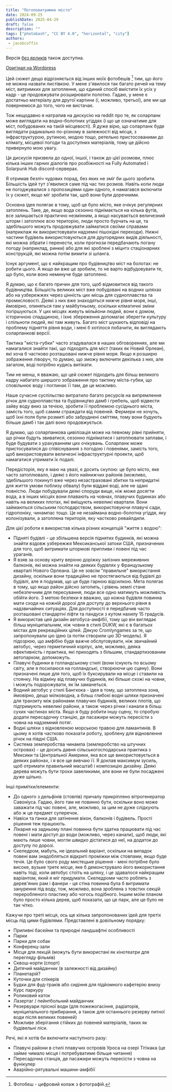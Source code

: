 ```yaml
---
title: "Потоповитримне місто"
date: 2024-09-25
publishDate: 2025-04-29
draft: false
description: ""
tags: ["photobash", "CC BY 4.0", "horizontal", "city"]
authors:
 - jacobcoffin
---
```


Версія <a href="/art/jacob-coffin-flood-compatible-city/no_labels.jpg" target="_blank">без ярликів</a> також доступна.

[Оригінал на Wordpress](https://jacobcoffinwrites.wordpress.com/2024/09/26/flood-compatible-solarpunk-city-photobash/)

Цей сюжет дещо відрізняється від інших моїх фотобешів [^1] тим, що його не можна назвати листівкою. У мене з'явилося так багато речей на тему міст, витримких для затоплення, що єдиний спосіб вмістити їх усіх у кадр - це продовжувати розширювати полотно. Гадаю, у мене є достатньо матеріалу для другої картини (і, можливо, третьої), але ми ще повернемося до того, чого не вистачає.

Тож нещодавно я натрапив на дискусію на reddit про те, як соларпанк може виглядати на водно-болотних угіддях (і що це означатиме для міст, побудованих на такій місцевості). Я дуже вірю, що соларпанк буде виглядати радикально по-різному в залежності від місця, з інфраструктурою, рутиною, модою тощо, ретельно пристосованими до клімату, місцевої погоди та доступних матеріалів, тому це дійсно привернуло мою увагу.

Ця дискусія призвела до одної, іншої, і також до цієї розмови, плюс кілька інших гарних діалогів про розбіжності на Fully Automated і Solarpunk Hub discord-серверах.

Я отримав безліч чудових порад, без яких не зміг би цього зробити. Більшість ідей тут з'явилися саме під час тих розмов. Навіть коли люди не погоджувалися з пропозиціями один одного, я намагався включити їх у сюжет, якщо міг зробити так, щоб вони були доречними.

Основна ідея полягає в тому, щоб це було місто, яке очікує регулярних затоплень. Таке, де, якщо вода сезонно піднімається на кілька футів, все залишається практично незмінним, а якщо насувається величезний шторм і затоплює всю територію, люди просто бурчать на це, та здебільшого можуть продовжувати займатися своїми справами (наприклаж як використовувати надземні пішохідні переходи). Нижні частини будівель використовуються для другорядних видів діяльності, які можна зібрати і перенести, коли прогнози передбачають погану погоду (наприклад, ринки) або для які зроблені з міцнтх стаціонарних конструкцій, які можна потім вимити зі шланга.

Існує аргумент, що є найкращим про будівництво міст на болотах: не робити цього. А якщо ви вже це зробили, то не варто відбудовувати те, що було, коли воно неминуче буде затоплено. 

Я думаю, що є багато причин для того, щоб відмовитися від такого будівництва. Більшість великих міст вже побудовані на водних шляхах або на узбережжях через цінність цих місць для судноплавства та промисловості. Деякі з них вже знаходяться нижче рівня моря, інші, ймовірно, опиняться там у майбутньому, оскільки кліматичні зміни погіршуються. У цих місцях живуть мільйони людей, вони є домом, історичною спадщиною, і їхнє збереження допомагає зберегти культуру і спільноти людей, які там живуть. Багато міст шукають відповіді на проблему підняття рівня води, і мені б хотілося побачити, як виглядають соларпанкові версії.

Тактика "міста-губки" часто згадувалася в наших обговореннях, але ми намагалися знайти такі, що підходять для міст (таких як Новий Орлеан), які хоча б частково розташовані нижче рівня моря. Якщо я розширю зображення ліворуч, то думаю, що зможу включити декілька з них, але загалом, воді потрібно кудись витікати.

Тим не менш, я вважаю, що цей сюжет підходить для більш великого кадру набагато ширшого зображення про тактику міста-губки, що сповільнює воду і поглинає її там, де це можливо.

Наше сучасне суспільство витратило багато ресурсів на випрямлення річок для судноплавства та будівництво дамб і гребель, щоб відвести зайву воду вниз за течією, зробити її проблемою сусіднього міста, замість того, щоб самим страждати від повеней. Фермери не хочуть, щоб їхні поля були розмиті або забруднені сміттям, тому вони будують більше дамб і так далі воно продовжується.

Я думаю, що соларпанкова цивілізація може на певному рівні прийняти, що річки будуть звиватися, сезонно підніматися і затоплювати заплави, і буде будувати з урахуванням цих очікувань. Соларпанк може пристосуватися до співіснування з погодою і повенями, замість того, щоб використовувати величезні інфраструктурні проекти, щоб намагатися утримати їх подалі.

Передісторія, яку я маю на увазі, є досить скупою: це було місто, яке часто затоплювало, і деякі з його найнижчих районів (можливо, здебільшого покинуті вже через незастраховані збитки та непридатні для життя умови поблизу обвалу) були віддані воді, але не здані повністю. Люди побудували деякі споруди вище, ніж може досягти вода, а в інших місцях вони плавають на човнах, плавучих будинках або навіть на великих плотах, які вміщують невеликі квартали. Вони займаються сільським господарством, використовуючи плавучі сади, гідропоніку, чинампас тощо. Це не незаймана водно-болотна угіддя, яку колонізували, а затоплена територія, яку частково ревайлдили.

Для цієї роботи я використав кілька різних концепцій "життя з водою":

 - Підняті будівлі - це збільшена версія піднятих будинків, які можна знайти вздовж узбережжя Мексиканської затоки США, призначених для того, щоб витримати штормові припливи і повені під час ураганів.
- Я взяв за основу криту верхню доріжку залізних мереживних балконів, які можна знайти на деяких будівлях у Французькому кварталі Нового Орлеана. Це не зовсім "правильне" використання дизайну, оскільки вони традиційно не простягаються від будівлі до будівлі, але я подумав, що це буде гарною відсилкою. Мета полягає в тому, що якщо район дійсно затопить, і рівень землі стане небезпечним для пересування, люди все одно матимуть можливість обійти його. З метою безпеки я вважаю, що кожна будівля повинна мати сходи на кожній дорозі для доступу до верхнього рівня в надзвичайних ситуаціях. Для доступності я передбачив часто розташовані стандартні ліфти та пандуси з кутом нахилу 15 градусів.
 - Я використав цей дизайн автобуса-амфібії, тому що він виглядає більш муніципальним, ніж човни в стилі DUKW, які є в багатьох містах для рекреаційних цілей. Дякую Cromlyngames за те, що запропонували цю ідею (а потім створили цю 3D-модель). Я підозрюю, що амфібію буде важче обслуговувати, ніж звичайний автобус, через герметичний корпус, але, можливо, деяка ефективність і практика, які приходять з більшим, стандартизованим автопарком, допоможуть.
 - Плавучі будинки в голландському стилі (вони існують по всьому світу, але я посилаюся на голландські, створюючи цю сцену). Вони призначені лише для того, щоб їх буксирували на місце і ставили на стоянку. На відміну від плавучих будинків, які більше схожі на човни, і можуть подорожувати, як їм заманеться.
- Водний автобус у стилі Бангкока - ідея в тому, що затоплена зона, ймовірно, дещо мілководна, а більш глибокі водні шляхи призначені для транзиту між районами плавучих будинків, великих плотів, що підтримують невеликі райони, а також через річки і канали в більш сухих частинах міста. Якщо я буду робити іншу сцену, то спробую додати пересадочну станцію, де пасажири можуть пересісти з човна на надземний потяг.
 - Водні шляхи з відновленою морською травою для ламантинів. В цьому я хотів частково показати роботу, зроблену для відновлення річок на півдні США.
 - Система землеробства чинампа (землеробство на штучних островах) - це досить давня сільськогосподарська практика з Мексики та Центральної Америки, яка все ще використовується в деяких районах, і я все ще вивчаю її. Я доклав максимум зусиль, щоб отримати правильний масштаб і композицію дизайну. Деякі дерева можуть бути трохи завеликими, але вони не були посаджені дуже щільно.

Інші примітки/елементи:

 - До одного з дельфінів (стовпів) причалу прикріплено вітрогенератор Савоніуса. Гадаю, його там не повинно бути, оскільки воно може заважати під час повені, але, можливо, за цим не дуже слідкують або ж це предмет суперечок.
 - Навіси та ґанки для затінення вікон, балконів і будівель. Прості рішення теж працюють.
 - Лікарня на задньому плані повинна бути здатна працювати під час повені і мати доступ до води (можливо, через канали), щоб люди, які мають лише човни, могли швидко дістатися до неї, на додаток до доступу по дорозі.
 - Скеледром, мабуть, не ідеальний варіант, оскільки на випадок повені вам знадобляться відкриті проміжки між стовпами, якщо буде течія. Це було свого роду мистецьке рішення - мені потрібне було високе, вузьке третє місце, яке б демонструвало його використання навіть тоді, коли автобус стоїть на шляху, і це здавалося найкращим варіантом, який я міг придумати. Скеледроми часто роблять з дерев'яних рам і фанери - ця стіна повинна була б витримати занурення під воду, тож, можливо, вона зроблена з товстих секцій переробленого пластику або чогось подібного. Іншим моїм планом було просто кілька дерев, щоб показати, що це парк, але це було не так чітко.

Кажучи про треті місця, ось ще кілька запропонованих ідей для третіх місць під цими будівлями. Представлені в довільному порядку:

 - Приливні басейни та природні ландшафтні особливості
 - Парки
 - Парки для собак
 - Конференц-зали
 - Місця для лекцій (можуть бути використані як кінотеатри для перегляду фільмів)
 - Сквош-корти (спорт)
 - Дитячий майданчик (в залежності від дизайну)
 - Планетарій?
 - Куточки для спікерів
 - Будки для фуд-траків або сидіння для підйомного кафетерію внизу
 - Курс паркуру
 - Роликовий каток
 - Лазертаг / пейнтбольний майданчик
 - Резервуари прісної води (для пожежогасіння, радіаторів, муніципального прибирання, а також для останнього резерву питної води після великих повеней)
 - Можливе зберігання стійких до повеней матеріалів, таких як будівельні ліси.
   
Речі, які я хотів би включити наступного разу:

 - Плавучі райони в стилі плавучих островів Уроса на озері Тітікака (це займе чимало місця і потребуватиме більше читання)
 - Пересадочна станція, де пасажири можуть пересісти з човна на фунікулер
 - Аварійно-рятувальні машини-амфібії

[^1]: Фотобеш - цифровий колаж з фотографій.
